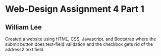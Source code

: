 # Web-Design Assignment 4 Part 1 
## William Lee 

Created a website using HTML, CSS, Javascript, and Bootstrap where the submit button does text-field validation and the checkbox gets rid of the address2 text field. 
